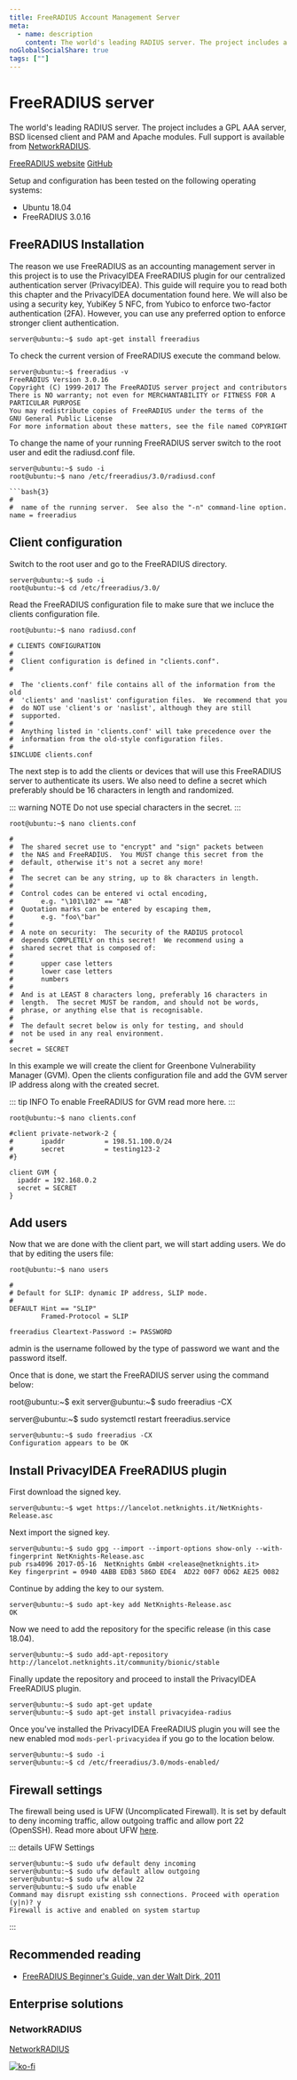 ```yaml
---
title: FreeRADIUS Account Management Server
meta:
  - name: description
    content: The world's leading RADIUS server. The project includes a GPL AAA server, BSD licensed client and PAM and Apache modules. Full support is available from NetworkRADIUS.
noGlobalSocialShare: true
tags: [""]
---
```


# FreeRADIUS server <Badge text="In development" type="warning"/>

<TagLinks />

The world's leading RADIUS server. The project includes a GPL AAA server, BSD licensed client and PAM and Apache modules. Full support is available from [NetworkRADIUS](https://networkradius.com/).

[FreeRADIUS website](https://freeradius.org/) [GitHub](https://github.com/FreeRADIUS)

Setup and configuration has been tested on the following operating systems:

* Ubuntu 18.04
* FreeRADIUS 3.0.16

## FreeRADIUS Installation

The reason we use FreeRADIUS as an accounting management server in this project is to use the PrivacyIDEA FreeRADIUS plugin for our centralized authentication server (PrivacyIDEA). This guide will require you to read both this chapter and the PrivacyIDEA documentation found here. We will also be using a security key, YubiKey 5 NFC, from Yubico to enforce two-factor authentication (2FA). However, you can use any preferred option to enforce stronger client authentication.

```
server@ubuntu:~$ sudo apt-get install freeradius
```

To check the current version of FreeRADIUS execute the command below.

```{2}
server@ubuntu:~$ freeradius -v
FreeRADIUS Version 3.0.16
Copyright (C) 1999-2017 The FreeRADIUS server project and contributors
There is NO warranty; not even for MERCHANTABILITY or FITNESS FOR A
PARTICULAR PURPOSE
You may redistribute copies of FreeRADIUS under the terms of the
GNU General Public License
For more information about these matters, see the file named COPYRIGHT
```

To change the name of your running FreeRADIUS server switch to the root user and edit the radiusd.conf file.

```
server@ubuntu:~$ sudo -i
root@ubuntu:~$ nano /etc/freeradius/3.0/radiusd.conf

```bash{3}
#
#  name of the running server.  See also the "-n" command-line option.
name = freeradius
```

## Client configuration

Switch to the root user and go to the FreeRADIUS directory.

```
server@ubuntu:~$ sudo -i
root@ubuntu:~$ cd /etc/freeradius/3.0/
```

Read the FreeRADIUS configuration file to make sure that we incluce the clients configuration file.

```
root@ubuntu:~$ nano radiusd.conf
```

```bash{14}
# CLIENTS CONFIGURATION
#
#  Client configuration is defined in "clients.conf".
#

#  The 'clients.conf' file contains all of the information from the old
#  'clients' and 'naslist' configuration files.  We recommend that you
#  do NOT use 'client's or 'naslist', although they are still
#  supported.
#
#  Anything listed in 'clients.conf' will take precedence over the
#  information from the old-style configuration files.
#
$INCLUDE clients.conf
```

The next step is to add the clients or devices that will use this FreeRADIUS server to authenticate its users. We also need to define a secret which preferably should be 16 characters in length and randomized.

::: warning NOTE
Do not use special characters in the secret.
:::

```
root@ubuntu:~$ nano clients.conf
```

```bash{28}
#
#  The shared secret use to "encrypt" and "sign" packets between
#  the NAS and FreeRADIUS.  You MUST change this secret from the
#  default, otherwise it's not a secret any more!
#
#  The secret can be any string, up to 8k characters in length.
#
#  Control codes can be entered vi octal encoding,
#       e.g. "\101\102" == "AB"
#  Quotation marks can be entered by escaping them,
#       e.g. "foo\"bar"
#
#  A note on security:  The security of the RADIUS protocol
#  depends COMPLETELY on this secret!  We recommend using a
#  shared secret that is composed of:
#
#       upper case letters
#       lower case letters
#       numbers
#
#  And is at LEAST 8 characters long, preferably 16 characters in
#  length.  The secret MUST be random, and should not be words,
#  phrase, or anything else that is recognisable.
#
#  The default secret below is only for testing, and should
#  not be used in any real environment.
#
secret = SECRET
```

In this example we will create the client for Greenbone Vulnerability Manager (GVM). Open the clients configuration file and add the GVM server IP address along with the created secret.

::: tip INFO
To enable FreeRADIUS for GVM read more here.
:::

```
root@ubuntu:~$ nano clients.conf
```

```bash{7,8}
#client private-network-2 {
#       ipaddr          = 198.51.100.0/24
#       secret          = testing123-2
#}

client GVM {
  ipaddr = 192.168.0.2
  secret = SECRET
}
```

## Add users

Now that we are done with the client part, we will start adding users. We do that by editing the users file:

```
root@ubuntu:~$ nano users
```

```bash{7}
#
# Default for SLIP: dynamic IP address, SLIP mode.
#
DEFAULT Hint == "SLIP"
        Framed-Protocol = SLIP

freeradius Cleartext-Password := PASSWORD
```

admin is the username followed by the type of password we want and the password itself.

Once that is done, we start the FreeRADIUS server using the command below:

root@ubuntu:~$ exit
server@ubuntu:~$ sudo freeradius -CX

server@ubuntu:~$ sudo systemctl restart freeradius.service

```{2}
server@ubuntu:~$ sudo freeradius -CX
Configuration appears to be OK
```

## Install PrivacyIDEA FreeRADIUS plugin

First download the signed key.

```
server@ubuntu:~$ wget https://lancelot.netknights.it/NetKnights-Release.asc
```

Next import the signed key.

```
server@ubuntu:~$ sudo gpg --import --import-options show-only --with-fingerprint NetKnights-Release.asc
pub rsa4096 2017-05-16  NetKnights GmbH <release@netknights.it>
Key fingerprint = 0940 4ABB EDB3 586D EDE4  AD22 00F7 0D62 AE25 0082
```

Continue by adding the key to our system.

```
server@ubuntu:~$ sudo apt-key add NetKnights-Release.asc
OK
```

Now we need to add the repository for the specific release (in this case 18.04).

```
server@ubuntu:~$ sudo add-apt-repository http://lancelot.netknights.it/community/bionic/stable
```

Finally update the repository and proceed to install the PrivacyIDEA FreeRADIUS plugin.

```
server@ubuntu:~$ sudo apt-get update
server@ubuntu:~$ sudo apt-get install privacyidea-radius
```

Once you've installed the PrivacyIDEA FreeRADIUS plugin you will see the new enabled mod `mods-perl-privacyidea` if you go to the location below.

```
server@ubuntu:~$ sudo -i
server@ubuntu:~$ cd /etc/freeradius/3.0/mods-enabled/
```

## Firewall settings

The firewall being used is UFW (Uncomplicated Firewall). It is set by default to deny incoming traffic, allow outgoing traffic and allow port 22 (OpenSSH). Read more about UFW [here](https://help.ubuntu.com/community/UFW).

::: details UFW Settings
```console
server@ubuntu:~$ sudo ufw default deny incoming
server@ubuntu:~$ sudo ufw default allow outgoing
server@ubuntu:~$ sudo ufw allow 22
server@ubuntu:~$ sudo ufw enable
Command may disrupt existing ssh connections. Proceed with operation (y|n)? y
Firewall is active and enabled on system startup
```
:::

## Recommended reading <Badge text="affiliate links" type="warning"/>

* [FreeRADIUS Beginner's Guide, van der Walt Dirk, 2011](https://amzn.to/3aXFTP4)

## Enterprise solutions <Badge text="non-sponsored" type="default"/>

### NetworkRADIUS

[NetworkRADIUS](https://networkradius.com/)

[![ko-fi](https://www.ko-fi.com/img/githubbutton_sm.svg)](https://ko-fi.com/B0B31BJU3)

<social-share />

